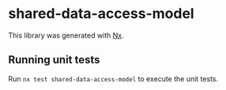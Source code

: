 # shared-data-access-model

This library was generated with [Nx](https://nx.dev).


## Running unit tests

Run `nx test shared-data-access-model` to execute the unit tests.

